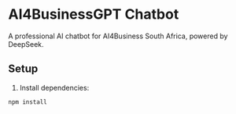 # AI4BusinessGPT Chatbot

A professional AI chatbot for AI4Business South Africa, powered by DeepSeek.

## Setup

1. Install dependencies:
```bash
npm install
